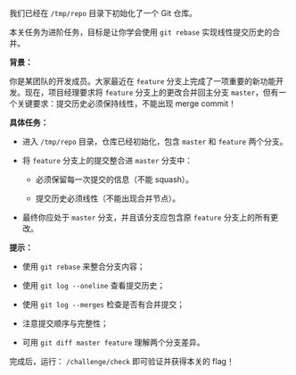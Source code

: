 我们已经在 `/tmp/repo` 目录下初始化了一个 Git 仓库。

本关任务为进阶任务，目标是让你学会使用 `git rebase` 实现线性提交历史的合并。

**背景：**

你是某团队的开发成员。大家最近在 `feature` 分支上完成了一项重要的新功能开发。现在，项目经理要求将 `feature` 分支上的更改合并回主分支 `master`，但有一个关键要求：提交历史必须保持线性，不能出现 merge commit！

**具体任务：**

* 进入 `/tmp/repo` 目录，仓库已经初始化，包含 `master` 和 `feature` 两个分支。

* 将 `feature` 分支上的提交整合进 `master` 分支中：

  * 必须保留每一次提交的信息（不能 squash）。

  * 提交历史必须线性（不能出现合并节点）。

* 最终你应处于 `master` 分支，并且该分支应包含原 `feature` 分支上的所有更改。

**提示：**

* 使用 `git rebase` 来整合分支内容；

* 使用 `git log --oneline` 查看提交历史；

* 使用 `git log --merges` 检查是否有合并提交；

* 注意提交顺序与完整性；

* 可用 `git diff master feature` 理解两个分支差异。

完成后，运行： `/challenge/check` 即可验证并获得本关的 flag！


